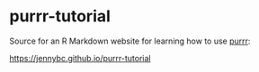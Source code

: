 # purrr-tutorial

Source for an R Markdown website for learning how to use [purrr](http://purrr.tidyverse.org):

<https://jennybc.github.io/purrr-tutorial>
